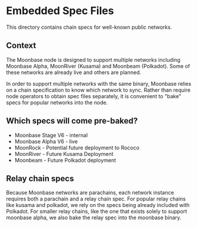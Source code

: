 # Embedded Spec Files

This directory contains chain specs for well-known public networks.

## Context

The Moonbase node is designed to support multiple networks including Moonbase Alpha, MoonRiver
(Kusama) and Moonbeam (Polkadot). Some of these networks are already live and others are planned.

In order to support multiple networks with the same binary, Moonbase relies on a chain specification
to know which network to sync. Rather than require node operators to obtain spec files separately,
it is convenient to "bake" specs for popular networks into the node.

## Which specs will come pre-baked?

- Moonbase Stage V6 - internal
- Moonbase Alpha V6 - live
- MoonRock - Potential future deployment to Rococo
- MoonRiver - Future Kusama Deployment
- Moonbeam - Future Polkadot deployment

## Relay chain specs

Because Moonbase networks are parachains, each network instance requires both a parachain and a
relay chain spec. For popular relay chains like kusama and polkadot, we rely on the specs being
already included with Polkadot. For smaller relay chains, like the one that exists solely to support
moonbase alpha, we also bake the relay spec into the moonbase binary.
